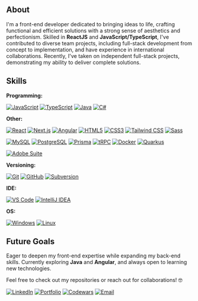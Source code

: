 ## About
I'm a front-end developer dedicated to bringing ideas to life, crafting functional and efficient solutions with a strong sense of aesthetics and perfectionism. Skilled in **ReactJS** and **JavaScript/TypeScript**, I've contributed to diverse team projects, including full-stack development from concept to implementation, and have experience in international collaborations. Recently, I've taken on independent full-stack projects, demonstrating my ability to deliver complete solutions.

## Skills
**Programming:**

[![JavaScript](https://img.shields.io/badge/JavaScript-%23F7DF1E.svg?&style=flat-square&logo=javascript&logoColor=black)](https://www.javascript.com/)
[![TypeScript](https://img.shields.io/badge/TypeScript-%230E5CDB.svg?&style=flat-square&logo=typescript&logoColor=white)](https://www.typescriptlang.org/)
[![Java](https://img.shields.io/badge/Java-%23ED8B00.svg?&style=flat-square&logo=java&logoColor=white)](https://www.java.com/)
[![C#](https://img.shields.io/badge/C%23-%23239120.svg?&style=flat-square&logo=csharp&logoColor=white)](https://docs.microsoft.com/en-us/dotnet/csharp/)

**Other:**

[![React](https://img.shields.io/badge/React-%2361DAFB.svg?&style=flat-square&logo=react&logoColor=black)](https://reactjs.org/)
[![Next.js](https://img.shields.io/badge/Next.js-%232F2D3B.svg?&style=flat-square&logo=next.js&logoColor=white)](https://nextjs.org/)
[![Angular](https://img.shields.io/badge/Angular-%23FF0000.svg?&style=flat-square&logo=angular&logoColor=white)](https://angular.io/)
[![HTML5](https://img.shields.io/badge/HTML5-%23E34F26.svg?&style=flat-square&logo=html5&logoColor=white)](https://developer.mozilla.org/en-US/docs/Web/HTML)
[![CSS3](https://img.shields.io/badge/CSS3-%231572B6.svg?&style=flat-square&logo=css3&logoColor=white)](https://developer.mozilla.org/en-US/docs/Web/CSS)
[![Tailwind CSS](https://img.shields.io/badge/Tailwind_CSS-%231DA1F2.svg?&style=flat-square&logo=tailwind-css&logoColor=white)](https://tailwindcss.com/)
[![Sass](https://img.shields.io/badge/Sass-%23CC6699.svg?&style=flat-square&logo=sass&logoColor=white)](https://sass-lang.com/)

[![MySQL](https://img.shields.io/badge/MySQL-%234F83CC.svg?&style=flat-square&logo=mysql&logoColor=white)](https://www.mysql.com/)
[![PostgreSQL](https://img.shields.io/badge/PostgreSQL-%234F83CC.svg?&style=flat-square&logo=postgresql&logoColor=white)](https://www.postgresql.org/)
[![Prisma](https://img.shields.io/badge/Prisma-%232D3748.svg?&style=flat-square&logo=prisma&logoColor=white)](https://www.prisma.io/)
[![tRPC](https://img.shields.io/badge/tRPC-%23EC5B4B.svg?&style=flat-square)](https://trpc.io/)
[![Docker](https://img.shields.io/badge/Docker-%2300A3E0.svg?&style=flat-square&logo=docker&logoColor=white)](https://www.docker.com/)
[![Quarkus](https://img.shields.io/badge/Quarkus-%23A52A2A.svg?&style=flat-square&logo=quarkus&logoColor=white)](https://quarkus.io/)

[![Adobe Suite](https://img.shields.io/badge/Adobe%20Suite-%23FF0000.svg?&style=flat-square&logo=adobe&logoColor=white)](https://www.adobe.com/)

**Versioning:**

[![Git](https://img.shields.io/badge/Git-%23F05032.svg?&style=flat-square&logo=git&logoColor=white)](https://git-scm.com/)
[![GitHub](https://img.shields.io/badge/GitHub-%232F2D3B.svg?&style=flat-square&logo=github&logoColor=white)](https://github.com/)
[![Subversion](https://img.shields.io/badge/Subversion-%23A80029.svg?&style=flat-square&logo=subversion&logoColor=white)](https://subversion.apache.org/)

**IDE:**

[![VS Code](https://img.shields.io/badge/VS%20Code-%23007ACC.svg?&style=flat-square&logo=visual-studio-code&logoColor=white)](https://code.visualstudio.com/)
[![IntelliJ IDEA](https://img.shields.io/badge/IntelliJ%20IDEA-%230E5CDB.svg?&style=flat-square&logo=intellijidea&logoColor=white)](https://www.jetbrains.com/idea/)

**OS:**

[![Windows](https://img.shields.io/badge/Windows-%23008CBA.svg?&style=flat-square&logo=windows&logoColor=white)](https://www.microsoft.com/windows)
[![Linux](https://img.shields.io/badge/Linux-%23FF9900.svg?&style=flat-square&logo=linux&logoColor=white)](https://www.linux.org/)

## Future Goals

Eager to deepen my front-end expertise while expanding my back-end skills. Currently exploring **Java** and **Angular**, and always open to learning new technologies.

Feel free to check out my repositories or reach out for collaborations! 🤓

[![LinkedIn](https://img.shields.io/badge/LinkedIn-%230077B5.svg?&style=flat-square&logo=linkedin&logoColor=white)](https://www.linkedin.com/in/tpquintal/)
[![Portfolio](https://img.shields.io/badge/🎨%20Website/Portfolio-%23FFFFFF.svg?&style=flat-square)](https://tquintal.vercel.app/)
[![Codewars](https://img.shields.io/badge/Codewars-%23B1361E.svg?&style=flat-square&logo=codewars&logoColor=white)](https://www.codewars.com/users/tquintal/)
[![Email](https://img.shields.io/badge/Email-%23D14836.svg?&style=flat-square&logo=gmail&logoColor=white)](mailto:tomas.quintal@gmail.com)
